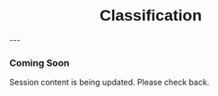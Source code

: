 <h1  style="font-family:  Verdana,  Geneva,  sans-serif;  text-align:center">Classification</h1> 
--- 
 
###  Coming  Soon 
 
Session  content  is  being  updated.  Please  check  back.

